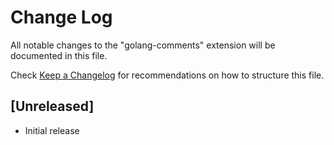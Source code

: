 # Change Log

All notable changes to the "golang-comments" extension will be documented in this file.

Check [Keep a Changelog](http://keepachangelog.com/) for recommendations on how to structure this file.

## [Unreleased]

- Initial release